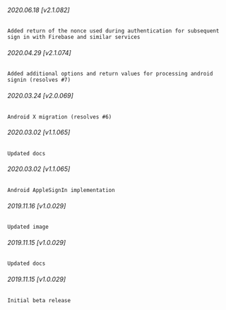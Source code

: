 

###### 2020.06.18 [v2.1.082]

```
Added return of the nonce used during authentication for subsequent sign in with Firebase and similar services
```


###### 2020.04.29 [v2.1.074]

```
Added additional options and return values for processing android signin (resolves #7)
```


###### 2020.03.24 [v2.0.069]

```
Android X migration (resolves #6)
```


###### 2020.03.02 [v1.1.065]

```
Updated docs
```


###### 2020.03.02 [v1.1.065]

```
Android AppleSignIn implementation
```


###### 2019.11.16 [v1.0.029]

```
Updated image
```


###### 2019.11.15 [v1.0.029]

```
Updated docs
```


###### 2019.11.15 [v1.0.029]

```
Initial beta release
```
